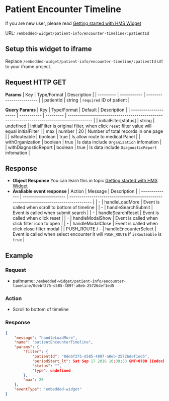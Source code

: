 # Patient Encounter Timeline

If you are new user, please read [Getting started with HMS Widget](/embedded-widget?widget=get-started)


URL: `/embedded-widget/patient-info/encounter-timeline/:patientId`

## Setup this widget to iframe
Replace `/embedded-widget/patient-info/encounter-timeline/:patientId` url to your iframe project.

## Request HTTP GET
**Params**
| Key       | Type/Format | Description              |
| --------- | ----------- | ------------------------ |
| patientId | string      | `required` ID of patient |

**Query Params**
| Key                   | Type/Format | Default   | Description                                                                                |
| --------------------- | ----------- | --------- | ------------------------------------------------------------------------------------------ |
| initialFilter[status] | string      | undefined | InitialFilter is original filter, when click `reset` filter value will equal initialFilter |
| max                   | number      | 20        | Number of total records in one page                                                        |
| isRouteable           | boolean     | true      | Is allow route to medical Panel                                                            |
| withOrganization      | boolean     | true      | Is data include `Organization` infomation                                                  |
| withDiagnosticReport  | boolean     | true      | Is data include `DiagnosticReport` infomation                                              |

## Response
- **Object Response**
    You can learn this in topic [Getting started with HMS Widget](/embedded-widget?widget=get-started)
- **Avaliable event response**
   | Action         | Message               | Description                                                                           |
   | -------------- | --------------------- | ------------------------------------------------------------------------------------- |
   | -              | handleLoadMore        | Event is called when scroll to bottom of timeline                                     |
   | -              | handleSearchSubmit    | Event is called when submit search                                                    |
   | -              | handleSearchReset     | Event is called when click reset                                                      |
   | -              | handleModalShow       | Event is called when click filter icon to open                                        |
   | -              | handleModalClose      | Event is called when click close filter modal                                         |
   | PUSH_ROUTE / - | handleEncounterSelect | Event is called when select encounter it will `PUSH_ROUTE` if `isRouteable` is `true` |

## Example

### Request
 - pathname: `/embedded-widget/patient-info/encounter-timeline/0debf275-d585-4897-a8eb-25726def1ed5` 

### Action
 - Scroll to bottom of timeline

### Response
```json
{
    "message": "handleLoadMore",
    "name": "patientEncounterTimeline",
    "params": {
        "filter": {
            "patientId": "0debf275-d585-4897-a8eb-25726def1ed5",
            "periodStart_lt": Sat Sep 17 2016 10:39:53 GMT+0700 (Indochina Time),
            "status": "",
            "type": undefined
        },
        "max": 20
    },
    "eventType": "embedded-widget"
}
```
